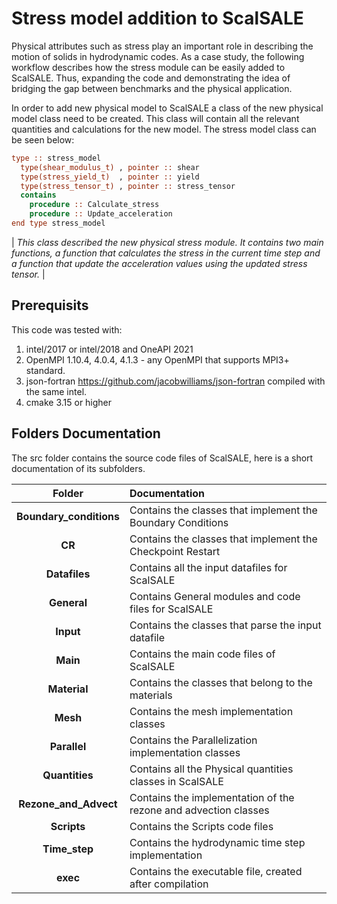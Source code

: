 # Stress model addition to ScalSALE
Physical attributes such as stress play an important role in describing the motion of solids in hydrodynamic codes. As a case study, the following workflow describes how the stress module can be easily added to ScalSALE. Thus, expanding the code and demonstrating the idea of bridging the gap between benchmarks and the physical application.

In order to add new physical model to ScalSALE a class of the new physical model class need to be created. This class will contain all the relevant quantities and calculations for the new model. The stress model class can be seen below:

```fortran
type :: stress_model
  type(shear_modulus_t) , pointer :: shear
  type(stress_yield_t)  , pointer :: yield
  type(stress_tensor_t) , pointer :: stress_tensor
  contains
    procedure :: Calculate_stress
    procedure :: Update_acceleration
end type stress_model
```
| *This class described the new physical stress module. It contains two main functions, a function that calculates the stress in the current time step and a function that update the acceleration values using the updated stress tensor.* |
## Prerequisits

This code was tested with:
1. intel/2017 or intel/2018 and OneAPI 2021
2. OpenMPI 1.10.4, 4.0.4, 4.1.3 - any OpenMPI that supports MPI3+ standard.
3. json-fortran https://github.com/jacobwilliams/json-fortran compiled with the same intel.
4. cmake 3.15 or higher

## Folders Documentation

The src folder contains the source code files of ScalSALE, here is a short documentation of its subfolders.

|Folder                    |Documentation                                                                   |
|:---:                     |:---                                                                            |
|**Boundary_conditions**   |Contains the classes that implement the Boundary Conditions                     |
|**CR**                    |Contains the classes that implement the Checkpoint Restart                      |
|**Datafiles**             |Contains all the input datafiles for ScalSALE                                     |
|**General**               |Contains General modules and code files for ScalSALE                              |
|**Input**                 |Contains the classes that parse the input datafile                              |
|**Main**                  |Contains the main code files of ScalSALE                                          |
|**Material**              |Contains the classes that belong to the materials                               |
|**Mesh**                  |Contains the mesh implementation classes                                        |
|**Parallel**              |Contains the Parallelization implementation classes                             |
|**Quantities**            |Contains all the Physical quantities classes in ScalSALE                          |
|**Rezone_and_Advect**     |Contains the implementation of the rezone and advection classes                 |
|**Scripts**               |Contains the Scripts code files                                                 |
|**Time_step**             |Contains the hydrodynamic time step implementation                              |
|**exec**                  |Contains the executable file, created after compilation                         |


